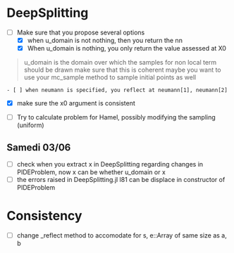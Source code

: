 # DeepSplitting
- [ ] Make sure that you propose several options
    - [x] when u_domain is not nothing, then you return the nn
    - [x] When u_domain is nothing, you only return the value assessed at X0
> u_domain is the domain over which the samples for non local term should be drawn
> make sure that this is coherent
> maybe you want to use your mc_sample method to sample initial points as well

    - [ ] when neumann is specified, you reflect at neumann[1], neumann[2]

- [x] make sure the x0 argument is consistent

- [ ] Try to calculate problem for Hamel, possibly modifying the sampling (uniform)

## Samedi 03/06
- [ ] check when you extract x in DeepSplitting regarding changes in PIDEProblem, now x can be whether u_domain or x
- [ ] the errors raised in DeepSplitting.jl l81 can be displace in constructor of PIDEProblem

# Consistency
- [ ] change _reflect method to accomodate for s, e::Array of same size as a, b